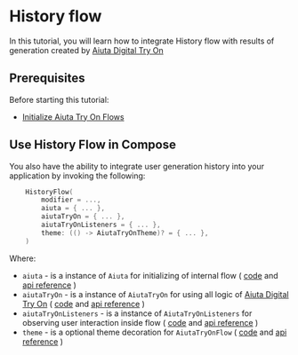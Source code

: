 # History flow

In this tutorial, you will learn how to integrate History flow with results of generation 
created by [Aiuta Digital Try On](https://developer.aiuta.com/products/digital-try-on)


## Prerequisites

Before starting this tutorial:
- [Initialize Aiuta Try On Flows](Get-started-with-Flows.md)


## Use History Flow in Compose

You also have the ability to integrate user generation 
history into your application by invoking the following:
```kotlin
    HistoryFlow(
        modifier = ...,
        aiuta = { ... },
        aiutaTryOn = { ... },
        aiutaTryOnListeners = { ... },
        theme: (() -> AiutaTryOnTheme)? = { ... },
    )
```

Where:
- `aiuta` - is a instance of `Aiuta` for initializing of internal flow (
  [code](https://github.com/aiuta-com/android-sdk/blob/main/fashion/src/main/kotlin/com/aiuta/fashionsdk/Aiuta.kt)
  and
  [api reference](https://aiuta-com.github.io/android-sdk-docs-api/fashion/com.aiuta.fashionsdk/-aiuta/index.html)
  )
- `aiutaTryOn` - is a instance of `AiutaTryOn` for using all logic of [Aiuta Digital Try On](https://developer.aiuta.com/products/digital-try-on) (
  [code](https://github.com/aiuta-com/android-sdk/blob/main/fashion-tryon-core/src/main/kotlin/com/aiuta/fashionsdk/tryon/core/AiutaTryOn.kt)
  and
  [api reference](https://aiuta-com.github.io/android-sdk-docs-api/fashion-tryon-core/com.aiuta.fashionsdk.tryon.core/-aiuta-try-on/index.html)
  )
- `aiutaTryOnListeners` - is a instance of `AiutaTryOnListeners` for observing user interaction inside flow (
  [code](https://github.com/aiuta-com/android-sdk/blob/main/fashion-tryon-compose/src/main/kotlin/com/aiuta/fashionsdk/tryon/compose/domain/models/AiutaTryOnListeners.kt)
  and
  [api reference](https://aiuta-com.github.io/android-sdk-docs-api/fashion-tryon-compose/com.aiuta.fashionsdk.tryon.compose.domain.models/-aiuta-try-on-listeners/index.html)
  )
- `theme` - is a optional theme decoration for `AiutaTryOnFlow` (
  [code](https://github.com/aiuta-com/android-sdk/blob/main/fashion-tryon-compose/src/main/kotlin/com/aiuta/fashionsdk/tryon/compose/domain/models/AiutaTryOnTheme.kt)
  and
  [api reference](https://aiuta-com.github.io/android-sdk-docs-api/fashion-tryon-compose/com.aiuta.fashionsdk.tryon.compose.domain.models/-aiuta-try-on-theme/index.html)
  )